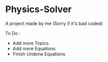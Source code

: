 # Physics-Solver
A project made by me (Sorry if it's bad coded) 

To Do :
- Add more Topics
- Add more Equations
- Finish Undone Equations
